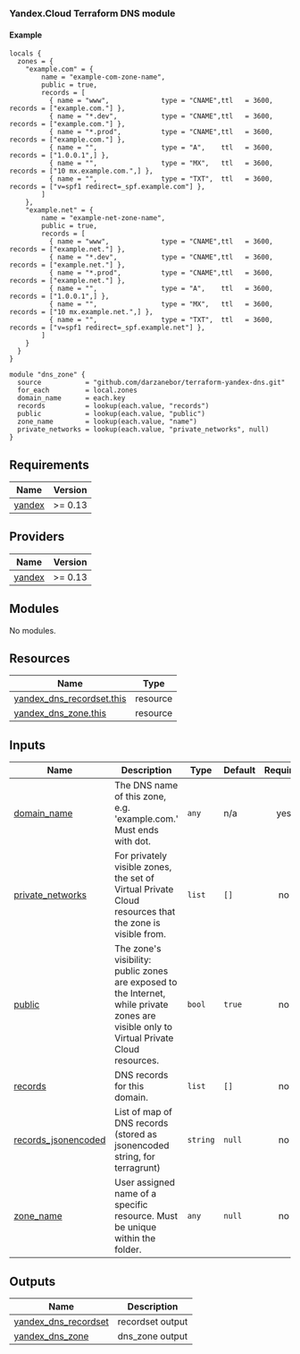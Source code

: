### Yandex.Cloud Terraform DNS module
#### Example
```
locals {
  zones = {
    "example.com" = {
        name = "example-com-zone-name",
        public = true,
        records = [
          { name = "www",             type = "CNAME",ttl   = 3600,  records = ["example.com."] },
          { name = "*.dev",           type = "CNAME",ttl   = 3600,  records = ["example.com."] },
          { name = "*.prod",          type = "CNAME",ttl   = 3600,  records = ["example.com."] },
          { name = "",                type = "A",    ttl   = 3600,  records = ["1.0.0.1",] },
          { name = "",                type = "MX",   ttl   = 3600,  records = ["10 mx.example.com.",] },
          { name = "",                type = "TXT",  ttl   = 3600,  records = ["v=spf1 redirect=_spf.example.com"] },
        ]
    },
    "example.net" = {
        name = "example-net-zone-name",
        public = true,
        records = [
          { name = "www",             type = "CNAME",ttl   = 3600,  records = ["example.net."] },
          { name = "*.dev",           type = "CNAME",ttl   = 3600,  records = ["example.net."] },
          { name = "*.prod",          type = "CNAME",ttl   = 3600,  records = ["example.net."] },
          { name = "",                type = "A",    ttl   = 3600,  records = ["1.0.0.1",] },
          { name = "",                type = "MX",   ttl   = 3600,  records = ["10 mx.example.net.",] },
          { name = "",                type = "TXT",  ttl   = 3600,  records = ["v=spf1 redirect=_spf.example.net"] },
        ]
    }
  }
}
```
```
module "dns_zone" {
  source           = "github.com/darzanebor/terraform-yandex-dns.git"
  for_each         = local.zones
  domain_name      = each.key
  records          = lookup(each.value, "records")
  public           = lookup(each.value, "public")
  zone_name        = lookup(each.value, "name")
  private_networks = lookup(each.value, "private_networks", null)
}
```

## Requirements

| Name | Version |
|------|---------|
| <a name="requirement_yandex"></a> [yandex](#requirement\_yandex) | >= 0.13 |

## Providers

| Name | Version |
|------|---------|
| <a name="provider_yandex"></a> [yandex](#provider\_yandex) | >= 0.13 |

## Modules

No modules.

## Resources

| Name | Type |
|------|------|
| [yandex_dns_recordset.this](https://registry.terraform.io/providers/yandex-cloud/yandex/latest/docs/resources/dns_recordset) | resource |
| [yandex_dns_zone.this](https://registry.terraform.io/providers/yandex-cloud/yandex/latest/docs/resources/dns_zone) | resource |

## Inputs

| Name | Description | Type | Default | Required |
|------|-------------|------|---------|:--------:|
| <a name="input_domain_name"></a> [domain\_name](#input\_domain\_name) | The DNS name of this zone, e.g. 'example.com.' Must ends with dot. | `any` | n/a | yes |
| <a name="input_private_networks"></a> [private\_networks](#input\_private\_networks) | For privately visible zones, the set of Virtual Private Cloud resources that the zone is visible from. | `list` | `[]` | no |
| <a name="input_public"></a> [public](#input\_public) | The zone's visibility: public zones are exposed to the Internet, while private zones are visible only to Virtual Private Cloud resources. | `bool` | `true` | no |
| <a name="input_records"></a> [records](#input\_records) | DNS records for this domain. | `list` | `[]` | no |
| <a name="input_records_jsonencoded"></a> [records\_jsonencoded](#input\_records\_jsonencoded) | List of map of DNS records (stored as jsonencoded string, for terragrunt) | `string` | `null` | no |
| <a name="input_zone_name"></a> [zone\_name](#input\_zone\_name) | User assigned name of a specific resource. Must be unique within the folder. | `any` | `null` | no |

## Outputs

| Name | Description |
|------|-------------|
| <a name="output_yandex_dns_recordset"></a> [yandex\_dns\_recordset](#output\_yandex\_dns\_recordset) | recordset output |
| <a name="output_yandex_dns_zone"></a> [yandex\_dns\_zone](#output\_yandex\_dns\_zone) | dns_zone output |
